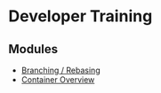 # Developer Training

## Modules

* [Branching / Rebasing](https://github.com/zumba/developer-training/tree/master/0-branching-rebasing)
* [Container Overview](https://tech.zumba.com/developer-training/1-container-overview/)